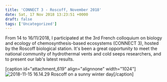 ```yaml
---
title: 'CONNECT 3 - Roscoff, November 2018'
date: Sat, 17 Nov 2018 13:23:51 +0000
draft: false
tags: ['Uncategorized']
---
```


From 14 to 16/11/2018, I participated at the 3rd French colloquium on biology and ecology of chemosynthesis-based ecosystems (CONNECT 3), hosted by the Roscoff biological station. It's been a great opportunity to meet the national community of hydrothermal vents and cold seeps researchers, and to present our lab's latest results.

\[caption id="attachment\_619" align="alignnone" width="1024"\]![2018-11-15 16.14.29](https://loicnmichel.files.wordpress.com/2018/11/2018-11-15-16.14.29.jpg?w=2048) Roscoff on a sunny winter day\[/caption\]